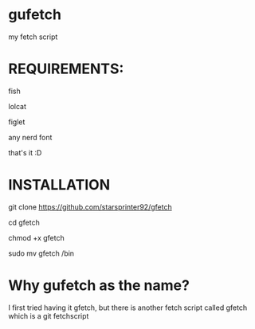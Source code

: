 # gufetch

my fetch script

# REQUIREMENTS:
 
 fish
 
 lolcat
 
 figlet

any nerd font
 
 that's it :D

# INSTALLATION 

git clone https://github.com/starsprinter92/gfetch

cd gfetch

chmod +x gfetch

sudo mv gfetch /bin

# Why gufetch as the name?
I first tried having it gfetch, but there is another fetch script called gfetch which is a git fetchscript
